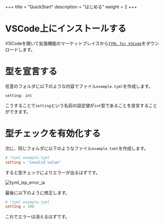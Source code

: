 +++
title = "QuickStart"
description = "はじめる"
weight = 2
+++

# VSCode上にインストールする
VSCodeを開いて拡張機能のマーケットプレイスから[`TYML for VSCode`](https://marketplace.visualstudio.com/items?itemName=bea4dev.tyml-lsp-vscode)をダウンロードします。

# 型を宣言する
任意のフォルダに以下のような内容でファイル`example.tyml`を作成します。
```tyml
setting: int
```
こうすることで`setting`という名前の設定値が`int`型であることを宣言することができます。

# 型チェックを有効化する
次に、同じフォルダに以下のようなファイル`example.toml`を作成します。
```toml
# !tyml example.tyml
setting = "invalid value"
```
すると型チェックによりエラーが出るはずです。

![tyml_lsp_error_ja](/tyml_lsp_error_ja.png)

最後に以下のように修正します。
```toml
# !tyml example.tyml
setting = 100
```
これでエラーは消えるはずです。